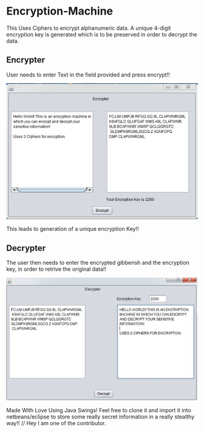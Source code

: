 # Encryption-Machine
This Uses Ciphers to encrypt alphanumeric data. A unique 4-digit encryption key is generated which is to be preserved in order to decrypt the data.
## Encrypter
User needs to enter Text in the field provided and press encrypt!!

![Encrypter](encryptss.JPG)

This leads to generation of a unique encryption Key!!

## Decrypter
The user then needs to enter the encrypted gibberish and the encryption key, in order to retrive the original data!!

![Decrypter](decryptss.JPG)

Made With Love Using Java Swings!
Feel free to clone it and import it into netbeans/eclipse to store some really secret information in a really stealthy way!!
// Hey I am one of the contributor.
